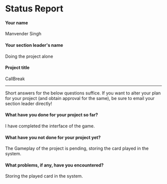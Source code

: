 # Status Report

#### Your name

Manvender Singh

#### Your section leader's name

Doing the project alone

#### Project title

CallBreak

***

Short answers for the below questions suffice. If you want to alter your plan for your project (and obtain approval for the same), be sure to email your section leader directly!

#### What have you done for your project so far?

I have completed the interface of the game.

#### What have you not done for your project yet?

The Gameplay of the project is pending, storing the card played in the system.
#### What problems, if any, have you encountered?
Storing the played card in the system.
